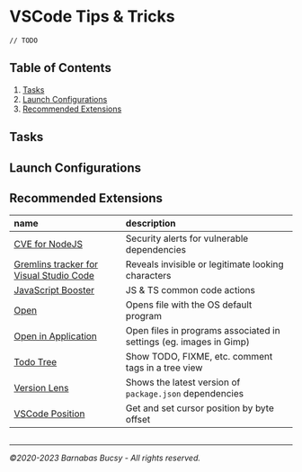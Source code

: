 # **VSCode Tips & Tricks**

`// TODO`

## **Table of Contents**

1. [Tasks](#tasks "View")
1. [Launch Configurations](#launch-configurations "View")
1. [Recommended Extensions](#recommended-extensions "View")

## **Tasks**

## **Launch Configurations**

## **Recommended Extensions**

| name | description |
| :-- | :-- |
| [CVE for NodeJS](https://marketplace.visualstudio.com/items?itemName=sneezry.cve "Visit") | Security alerts for vulnerable dependencies |
| [Gremlins tracker for Visual Studio Code](https://marketplace.visualstudio.com/items?itemName=nhoizey.gremlins "Visit") | Reveals invisible or legitimate looking characters |
| [JavaScript Booster](https://marketplace.visualstudio.com/items?itemName=sburg.vscode-javascript-booster "Visit") | JS & TS common code actions |
| [Open](https://marketplace.visualstudio.com/items?itemName=sandcastle.vscode-open "Visit") | Opens file with the OS default program |
| [Open in Application](https://marketplace.visualstudio.com/items?itemName=fabiospampinato.vscode-open-in-application "Visit") | Open files in programs associated in settings (eg. images in Gimp) |
| [Todo Tree](https://marketplace.visualstudio.com/items?itemName=Gruntfuggly.todo-tree "Visit") | Show TODO, FIXME, etc. comment tags in a tree view |
| [Version Lens](https://marketplace.visualstudio.com/items?itemName=pflannery.vscode-versionlens "Visit") | Shows the latest version of `package.json` dependencies |
| [VSCode Position](https://marketplace.visualstudio.com/items?itemName=jtr.vscode-position "Visit") | Get and set cursor position by byte offset |

##

---

_©2020-2023 Barnabas Bucsy - All rights reserved._
